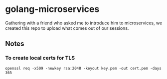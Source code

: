 # golang-microservices

Gathering with a friend who asked me to introduce him to microservices, we created this repo to upload what comes out of our sessions. 


## Notes

### To create local certs for TLS

```
openssl req -x509 -newkey rsa:2048 -keyout key.pem -out cert.pem -days 365 
```